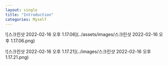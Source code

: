 ```yaml
---
layout: single
title: "Introduction"
categories: Myself
---
```


![스크린샷 2022-02-16 오후 1.17.06](../assets/images/스크린샷 2022-02-16 오후 1.17.06.png)

![스크린샷 2022-02-16 오후 1.17.21](../images/스크린샷 2022-02-16 오후 1.17.21.png)
